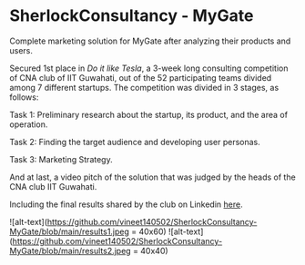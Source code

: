 # SherlockConsultancy - MyGate
Complete marketing solution for MyGate after analyzing their products and users.

Secured 1st place in *Do it like Tesla*, a 3-week long consulting competition of CNA club of IIT Guwahati, out of the 52 participating teams divided among 7 different startups. The competition was divided in 3 stages, as follows:

Task 1: Preliminary research about the startup, its product, and the area of operation.

Task 2: Finding the target audience and developing user personas.

Task 3: Marketing Strategy.

And at last, a video pitch of the solution that was judged by the heads of the CNA club IIT Guwahati.

Including the final results shared by the club on Linkedin [here](https://www.linkedin.com/posts/caciitg_marketing-strategy-startup-activity-6707156104612331521-_Fic).

![alt-text](https://github.com/vineet140502/SherlockConsultancy-MyGate/blob/main/results1.jpeg = 40x60)
![alt-text](https://github.com/vineet140502/SherlockConsultancy-MyGate/blob/main/results2.jpeg = 40x40)
